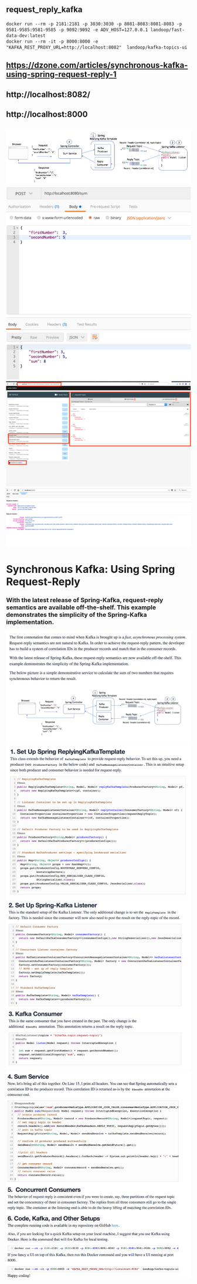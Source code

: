 ## request_reply_kafka
```
docker run --rm -p 2181:2181 -p 3030:3030 -p 8081-8083:8081-8083 -p 9581-9585:9581-9585 -p 9092:9092 -e ADV_HOST=127.0.0.1 landoop/fast-data-dev:latest
docker run --rm -it -p 8000:8000 -e "KAFKA_REST_PROXY_URL=http://localhost:8082"  landoop/kafka-topics-ui

```
## https://dzone.com/articles/synchronous-kafka-using-spring-request-reply-1
## http://localhost:8082/
## http://localhost:8000
![Screenshot](a.png)
![Screenshot](c.png)
![Screenshot](d.png)
![Screenshot](e.png)
----

# Synchronous Kafka: Using Spring Request-Reply
### With the latest release of Spring-Kafka, request-reply semantics are available off-the-shelf. This example demonstrates the simplicity of the Spring-Kafka implementation.

![Screenshot](0.png)
![Screenshot](1.png)
![Screenshot](2.png)
![Screenshot](3.png)
